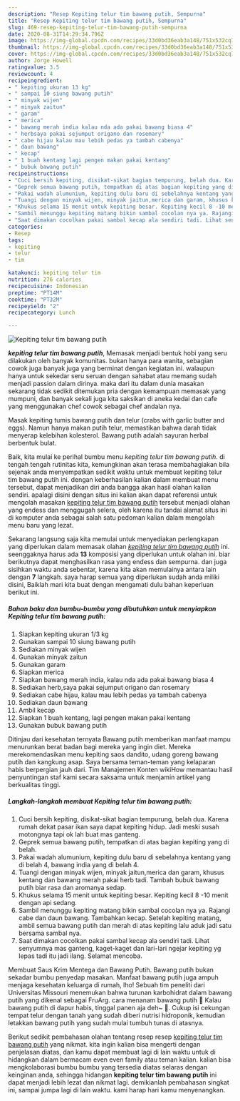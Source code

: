 ```yaml
---
description: "Resep Kepiting telur tim bawang putih, Sempurna"
title: "Resep Kepiting telur tim bawang putih, Sempurna"
slug: 469-resep-kepiting-telur-tim-bawang-putih-sempurna
date: 2020-08-31T14:29:34.796Z
image: https://img-global.cpcdn.com/recipes/33d0bd36eab3a148/751x532cq70/kepiting-telur-tim-bawang-putih-foto-resep-utama.jpg
thumbnail: https://img-global.cpcdn.com/recipes/33d0bd36eab3a148/751x532cq70/kepiting-telur-tim-bawang-putih-foto-resep-utama.jpg
cover: https://img-global.cpcdn.com/recipes/33d0bd36eab3a148/751x532cq70/kepiting-telur-tim-bawang-putih-foto-resep-utama.jpg
author: Jorge Howell
ratingvalue: 3.5
reviewcount: 4
recipeingredient:
- " kepiting ukuran 13 kg"
- " sampai 10 siung bawang putih"
- " minyak wijen"
- " minyak zaitun"
- " garam"
- " merica"
- " bawang merah india kalau nda ada pakai bawang biasa 4"
- " herbsaya pakai sejumput origano dan rosemary"
- " cabe hijau kalau mau lebih pedas ya tambah cabenya"
- " daun bawang"
- " kecap"
- " 1 buah kentang lagi pengen makan pakai kentang"
- " bubuk bawang putih"
recipeinstructions:
- "Cuci bersih kepiting, disikat-sikat bagian tempurung, belah dua. Karena rumah dekat pasar ikan saya dapat kepiting hidup. Jadi meski susah motongnya tapi ok lah buat mas ganteng."
- "Geprek semua bawang putih, tempatkan di atas bagian kepiting yang di belah."
- "Pakai wadah alumunium, kepiting dulu baru di sebelahnya kentang yang di belah 4, bawang india yang di belah 4."
- "Tuangi dengan minyak wijen, minyak jaitun,merica dan garam, khusus kentang dan bawang merah pakai herb tadi. Tambah bubuk bawang putih biar rasa dan aromanya sedap."
- "Khukus selama 15 menit untuk kepiting besar. Kepiting kecil 8 -10 menit dengan api sedang."
- "Sambil menunggu kepiting matang bikin sambal cocolan nya ya. Rajangi cabe dan daun bawang. Tambahkan kecap. Setelah kepiting matang, ambil semua bawang putih dan merah di atas kepiting lalu aduk jadi satu bersama sambal nya."
- "Saat dimakan cocolkan pakai sambal kecap ala sendiri tadi. Lihat senyumnya mas ganteng, kaget-kaget dan lari-lari ngejar kepiting yg lepas tadi itu jadi ilang. Selamat mencoba."
categories:
- Resep
tags:
- kepiting
- telur
- tim

katakunci: kepiting telur tim 
nutrition: 276 calories
recipecuisine: Indonesian
preptime: "PT14M"
cooktime: "PT32M"
recipeyield: "2"
recipecategory: Lunch

---
```



![Kepiting telur tim bawang putih](https://img-global.cpcdn.com/recipes/33d0bd36eab3a148/751x532cq70/kepiting-telur-tim-bawang-putih-foto-resep-utama.jpg)

<b><i>kepiting telur tim bawang putih</i></b>, Memasak menjadi bentuk hobi yang seru dilakukan oleh banyak komunitas. bukan hanya para wanita, sebagian cowok juga banyak juga yang berminat dengan kegiatan ini. walaupun hanya untuk sekedar seru seruan dengan sahabat atau memang sudah menjadi passion dalam dirinya. maka dari itu dalam dunia masakan sekarang tidak sedikit ditemukan pria dengan kemampuan memasak yang mumpuni, dan banyak sekali juga kita saksikan di aneka kedai dan cafe yang menggunakan chef cowok sebagai chef andalan nya.

Masak kepiting tumis bawang putih dan telur (crabs with garlic butter and eggs). Namun hanya makan putih telur, memastikan bahwa darah tidak menyerap kelebihan kolesterol. Bawang putih adalah sayuran herbal berbentuk bulat.

Baik, kita mulai ke perihal bumbu menu <i>kepiting telur tim bawang putih</i>. di tengah tengah rutinitas kita, kemungkinan akan terasa membahagiakan bila sejenak anda menyempatkan sedikit waktu untuk membuat kepiting telur tim bawang putih ini. dengan keberhasilan kalian dalam membuat menu tersebut, dapat menjadikan diri anda bangga akan hasil olahan kalian sendiri. apalagi disini dengan situs ini kalian akan dapat referensi untuk mengolah masakan <u>kepiting telur tim bawang putih</u> tersebut menjadi olahan yang endess dan menggugah selera, oleh karena itu tandai alamat situs ini di komputer anda sebagai salah satu pedoman kalian dalam mengolah menu baru yang lezat.


Sekarang langsung saja kita memulai untuk menyediakan perlengkapan yang diperlukan dalam memasak olahan <u><i>kepiting telur tim bawang putih</i></u> ini. seenggaknya harus ada <b>13</b> komposisi yang diperlukan untuk olahan ini. biar berikutnya dapat menghasilkan rasa yang endess dan sempurna. dan juga sisihkan waktu anda sebentar, karena kita akan memulainya antara lain dengan <b>7</b> langkah. saya harap semua yang diperlukan sudah anda miliki disini, Baiklah mari kita buat dengan mengamati dulu bahan keperluan berikut ini.

<!--inarticleads1-->

##### Bahan baku dan bumbu-bumbu yang dibutuhkan untuk menyiapkan Kepiting telur tim bawang putih:

1. Siapkan  kepiting ukuran 1/3 kg
1. Gunakan  sampai 10 siung bawang putih
1. Sediakan  minyak wijen
1. Gunakan  minyak zaitun
1. Gunakan  garam
1. Siapkan  merica
1. Siapkan  bawang merah india, kalau nda ada pakai bawang biasa 4
1. Sediakan  herb,saya pakai sejumput origano dan rosemary
1. Sediakan  cabe hijau, kalau mau lebih pedas ya tambah cabenya
1. Sediakan  daun bawang
1. Ambil  kecap
1. Siapkan  1 buah kentang, lagi pengen makan pakai kentang
1. Gunakan  bubuk bawang putih


Ditinjau dari kesehatan ternyata Bawang putih memberikan manfaat mampu menurunkan berat badan bagi mereka yang ingin diet. Mereka merekomendasikan menu kepiting saos dandito, udang goreng bawang putih dan kangkung asap. Saya bersama teman-teman yang kelaparan habis berpergian jauh dari. Tim Manajemen Konten wikiHow memantau hasil penyuntingan staf kami secara saksama untuk menjamin artikel yang berkualitas tinggi. 

<!--inarticleads2-->

##### Langkah-langkah membuat Kepiting telur tim bawang putih:

1. Cuci bersih kepiting, disikat-sikat bagian tempurung, belah dua. Karena rumah dekat pasar ikan saya dapat kepiting hidup. Jadi meski susah motongnya tapi ok lah buat mas ganteng.
1. Geprek semua bawang putih, tempatkan di atas bagian kepiting yang di belah.
1. Pakai wadah alumunium, kepiting dulu baru di sebelahnya kentang yang di belah 4, bawang india yang di belah 4.
1. Tuangi dengan minyak wijen, minyak jaitun,merica dan garam, khusus kentang dan bawang merah pakai herb tadi. Tambah bubuk bawang putih biar rasa dan aromanya sedap.
1. Khukus selama 15 menit untuk kepiting besar. Kepiting kecil 8 -10 menit dengan api sedang.
1. Sambil menunggu kepiting matang bikin sambal cocolan nya ya. Rajangi cabe dan daun bawang. Tambahkan kecap. Setelah kepiting matang, ambil semua bawang putih dan merah di atas kepiting lalu aduk jadi satu bersama sambal nya.
1. Saat dimakan cocolkan pakai sambal kecap ala sendiri tadi. Lihat senyumnya mas ganteng, kaget-kaget dan lari-lari ngejar kepiting yg lepas tadi itu jadi ilang. Selamat mencoba.


Membuat Saus Krim Mentega dan Bawang Putih. Bawang putih bukan sekadar bumbu penyedap masakan. Manfaat bawang putih juga ampuh menjaga kesehatan keluarga di rumah, lho! Sebuah tim peneliti dari Universitas Missouri menemukan bahwa turunan karbohidrat dalam bawang putih yang dikenal sebagai FruArg. cara menanam bawang putih 🌱 Kalau bawang putih di dapur habis, tinggal panen aja deh~ 🌱. Cukup isi cekungan tempat telur dengan tanah yang sudah diberi nutrisi hidroponik, kemudian letakkan bawang putih yang sudah mulai tumbuh tunas di atasnya. 

Berikut sedikit pembahasan olahan tentang resep resep <u>kepiting telur tim bawang putih</u> yang nikmat. kita ingin kalian bisa mengerti dengan penjelasan diatas, dan kamu dapat membuat lagi di lain waktu untuk di hidangkan dalam bermacam even even family atau teman kalian. kalian bisa mengkolaborasi bumbu bumbu yang tersedia diatas selaras dengan keinginan anda, sehingga hidangan <b>kepiting telur tim bawang putih</b> ini dapat menjadi lebih lezat dan nikmat lagi. demikianlah pembahasan singkat ini, sampai jumpa lagi di lain waktu. kami harap hari kamu menyenangkan.
